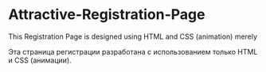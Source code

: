 # Attractive-Registration-Page

This Registration Page is designed using HTML and CSS (animation) merely

Эта страница регистрации разработана с использованием только HTML и CSS (анимации).
